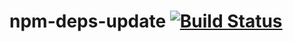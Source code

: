 # npm-deps-update [![Build Status](https://travis-ci.org/eGavr/npm-deps-update.svg)](https://travis-ci.org/eGavr/npm-deps-update)
